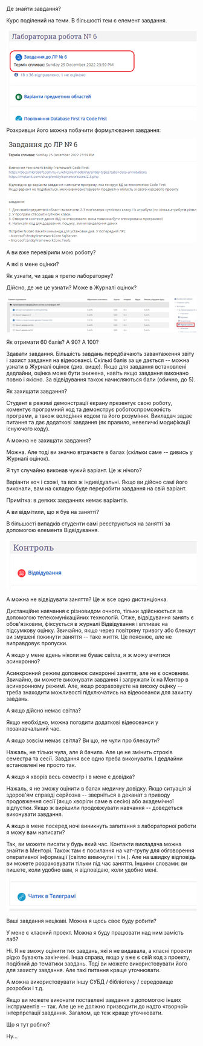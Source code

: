 Де знайти завдання?

Курс поділений на теми. В більшості тем є елемент завдання.

![](vertopal_998ed95874df4b2cabaa70ce12b06e48/media/image1.png)

Розкривши його можна побачити формулювання завдання:

![](vertopal_998ed95874df4b2cabaa70ce12b06e48/media/image2.png)

А ви вже перевірили мою роботу?

А які в мене оцінки?

Як узнати, чи здав я третю лабораторну?

Дійсно, де же це узнати? Може в Журналі оцінок?

![](vertopal_998ed95874df4b2cabaa70ce12b06e48/media/image3.jpeg)

Як отримати 60 балів? А 90? А 100?

Здавати завдання. Більшість завдань передбачають завантаження звіту і
захист завдання на відеосеансі. Скількі балів за це дається -- можна
узнати в Журналі оцінок (див. вище). Якщо для завдання встановлені
дедлайни, оцінка може бути знижена, навіть якщо завдання виконано повно
і якісно. За відвідування також начисляються бали (обично, до 5).

Як захищати завдання?

Студент в режимі демонстрації екрану презентує свою роботу, коментує
програмний код та демонструє роботоспроможність програми, а також
володіння кодом та його розуміння. Викладач задає питання та дає
додаткові завдання (як правило, невеличкі модифікації існуючого коду).

А можна не захищати завдання?

Можна. Але тоді ви значно втрачаєте в балах (скільки саме -- дивись у
Журналі оцінок).

Я тут случайно виконав чужий варіант. Це ж нічого?

Варіанти хоч і схожі, та все ж індивідуальні. Якщо ви дійсно самі його
виконали, вам на складно буде переробити завдання на свій варіант.

Примітка: в деяких завданнях немає варіантів.

А ви відмітили, що я був на занятті?

В більшості випадків студенти самі реєструються на занятті за допомогою
елемента Відвідування.

![](vertopal_998ed95874df4b2cabaa70ce12b06e48/media/image4.png)

А можна не відвідувати заняття? Це ж все одно дистанціонка.

Дистанційне навчання є різновидом очного, тільки здійснюється за
допомогою телекомунікаційних технологій. Отже, відвідування занять є
обов'язковим, фіксується в журналі Відвідування і впливає на підсумкову
оцінку. Звичайно, якщо через повітряну тривогу або блекаут ви змушені
покинути заняття -- таке життя. Це пояснює, але не виправдовує пропуски.

А якщо у мене вдень ніколи не буває світла, я ж можу вчитися асинхронно?

Асинхронний режим доповнює синхронні заняття, але не є основним.
Звичайно, ви можете виконувати завдання і загружати їх на Ментор в
асинхронному режимі. Але, якщо розраховуєте на високу оцінку -- треба
знаходити можливості підключатись на відеосеанси для захисту завдань.

А якщо дійсно немає світла?

Якщо необхідно, можна погодити додаткові відеосеанси у позанавчальний
час.

А якщо зовсім немає світла? Ви що, не чули про блекаути?

Нажаль, не тільки чула, але й бачила. Але це не змінить строків семестра
та сесії. Завдання все одно треба виконувати. І дедлайни встановлені не
просто так.

А якщо я хворів весь семестр і в мене є довідка?

Нажаль, я не зможу оцінити в балах медичну довідку. Якщо ситуація зі
здоров'ям справді серйозна -- зверніться в деканат з приводу продовження
сесії (якщо хворіли саме в сесію) або академічної відпустки. Якщо ж
вирішили продовжувати навчання -- доведеться виконувати завдання.

А якщо в мене посеред ночі виникнуть запитання з лабораторної роботи я
можу вам написати?

Так, ви можете писати у будь який час. Контакти викладача можна знайти в
Менторі. Також там є посилання на чат-групу для обговорення оперативної
інформації (світло вимкнули і т.ін.). Але на швидку відповідь ви можете
розраховувати тільки під час заняття. Іншими словами: ви пишете, коли
удобно вам, я відповідаю, коли удобно мені.

![](vertopal_998ed95874df4b2cabaa70ce12b06e48/media/image5.png)

Ваші завдання нецікаві. Можна я щось своє буду робити?

У мене є класний проект. Можна я буду працювати над ним замість лаб?

Ні. Я не зможу оцінити тих завдань, які я не видавала, а класні проекти
рідко бувають закінчені. Інша справа, якщо у вже є свій код з проекту,
подібний до тематики завдань. Тоді ви можете використовувати його для
захисту завдання. Але такі питання краще уточнювати.

А можна використовувати іншу СУБД / бібліотеку / середовище розробки і
т.д.

Якщо ви можете виконати поставлені завдання з допомогою інших
інструментів -- так. Але це не должно призводити до надто «творчої»
інтерпретації завдання. Загалом, це теж краще уточнювати.

Що я тут роблю?

Ну...
